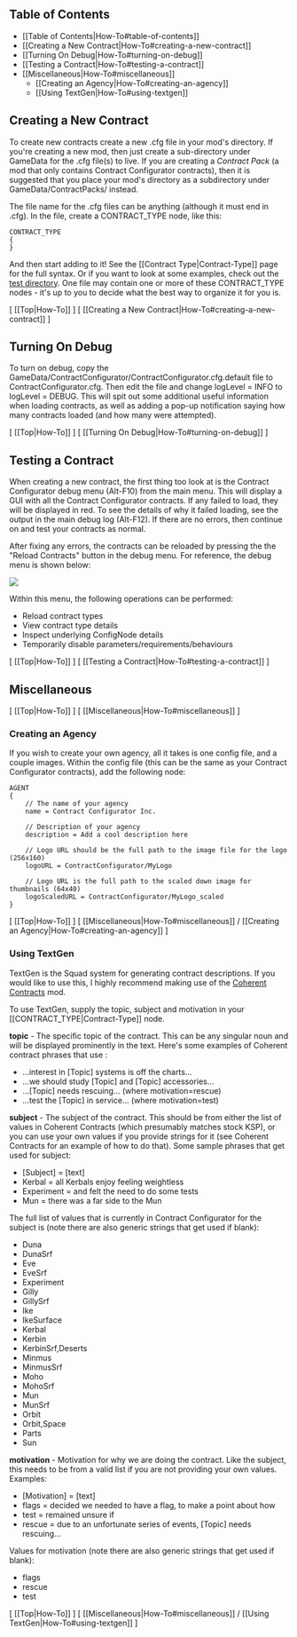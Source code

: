 ## Table of Contents

* [[Table of Contents|How-To#table-of-contents]]
* [[Creating a New Contract|How-To#creating-a-new-contract]]
* [[Turning On Debug|How-To#turning-on-debug]]
* [[Testing a Contract|How-To#testing-a-contract]]
* [[Miscellaneous|How-To#miscellaneous]]
  * [[Creating an Agency|How-To#creating-an-agency]]
  * [[Using TextGen|How-To#using-textgen]]

## Creating a New Contract

To create new contracts create a new .cfg file in your mod's directory.  If you're creating a new mod, then just create a sub-directory under GameData for the .cfg file(s) to live.  If you are creating a *Contract Pack* (a mod that only contains Contract Configurator contracts), then it is suggested that you place your mod's directory as a subdirectory under GameData/ContractPacks/ instead.

The file name for the .cfg files can be anything (although it must end in .cfg).  In the file, create a CONTRACT_TYPE node, like this:

    CONTRACT_TYPE
    {
    }

And then start adding to it!  See the [[Contract Type|Contract-Type]] page for the full syntax.  Or if you want to look at some examples, check out the [test directory](https://github.com/jrossignol/ContractConfigurator/tree/master/test).  One file may contain one or more of these CONTRACT_TYPE nodes - it's up to you to decide what the best way to organize it for you is.

[ [[Top|How-To]] ] [ [[Creating a New Contract|How-To#creating-a-new-contract]] ]

## Turning On Debug

To turn on debug, copy the GameData/ContractConfigurator/ContractConfigurator.cfg.default file to ContractConfigurator.cfg.  Then edit the file and change logLevel = INFO to logLevel = DEBUG.  This will spit out some additional useful information when loading contracts, as well as adding a pop-up notification saying how many contracts loaded (and how many were attempted).

[ [[Top|How-To]] ] [ [[Turning On Debug|How-To#turning-on-debug]] ]

## Testing a Contract

When creating a new contract, the first thing too look at is the Contract Configurator debug menu (Alt-F10) from the main menu.  This will display a GUI with all the Contract Configurator contracts.  If any failed to load, they will be displayed in red.  To see the details of why it failed loading, see the output in the main debug log (Alt-F12).  If there are no errors, then continue on and test your contracts as normal.

After fixing any errors, the contracts can be reloaded by pressing the the "Reload Contracts" button in the debug menu.  For reference, the debug menu is shown below:

![](http://i.imgur.com/V8lMs9F.png)

Within this menu, the following operations can be performed:
* Reload contract types
* View contract type details
* Inspect underlying ConfigNode details
* Temporarily disable parameters/requirements/behaviours

[ [[Top|How-To]] ] [ [[Testing a Contract|How-To#testing-a-contract]] ]

## Miscellaneous

[ [[Top|How-To]] ] [ [[Miscellaneous|How-To#miscellaneous]] ]

### Creating an Agency

If you wish to create your own agency, all it takes is one config file, and a couple images.  Within the config file (this can be the same as your Contract Configurator contracts), add the following node:

    AGENT
    {
        // The name of your agency
        name = Contract Configurator Inc.
      
        // Description of your agency
        description = Add a cool description here
      
        // Logo URL should be the full path to the image file for the logo (256x160)
        logoURL = ContractConfigurator/MyLogo

        // Logo URL is the full path to the scaled down image for thumbnails (64x40)
        logoScaledURL = ContractConfigurator/MyLogo_scaled
    }

[ [[Top|How-To]] ] [ [[Miscellaneous|How-To#miscellaneous]] / [[Creating an Agency|How-To#creating-an-agency]] ]

### Using TextGen

TextGen is the Squad system for generating contract descriptions.  If you would like to use this, I highly recommend making use of the [Coherent Contracts](http://forum.kerbalspaceprogram.com/threads/100098-0-25-Coherent-Contracts-v1-01-%28Nov-14%29) mod.

To use TextGen, supply the topic, subject and motivation in your [[CONTRACT_TYPE|Contract-Type]] node.

**topic** - The specific topic of the contract.  This can be any singular noun and will be displayed prominently in the text.  Here's some examples of Coherent contract phrases that use <topic>:
* ...interest in \[Topic\] systems is off the charts...
* ...we should study \[Topic\] and \[Topic\] accessories...
* ...\[Topic\] needs rescuing... (where motivation=rescue)
* ...test the \[Topic\] in service... (where motivation=test)

**subject** - The subject of the contract.  This should be from either the list of values in Coherent Contracts (which presumably matches stock KSP), or you can use your own values if you provide strings for it (see Coherent Contracts for an example of how to do that).  Some sample phrases that get used for subject:
* \[Subject\] = \[text\]
* Kerbal = all Kerbals enjoy feeling weightless
* Experiment = and felt the need to do some tests
* Mun = there was a far side to the Mun

The full list of values that is currently in Contract Configurator for the subject is (note there are also generic strings that get used if blank):
* Duna
* DunaSrf
* Eve
* EveSrf
* Experiment
* Gilly
* GillySrf
* Ike
* IkeSurface
* Kerbal
* Kerbin
* KerbinSrf,Deserts
* Minmus
* MinmusSrf
* Moho
* MohoSrf
* Mun
* MunSrf
* Orbit
* Orbit,Space
* Parts
* Sun

**motivation** - Motivation for why we are doing the contract.  Like the subject, this needs to be from a valid list if you are not providing your own values.  Examples:
* \[Motivation\] = \[text\]
* flags = decided we needed to have a flag, to make a point about how
* test = remained unsure if
* rescue = due to an unfortunate series of events, \[Topic\] needs rescuing...

Values for motivation (note there are also generic strings that get used if blank):
* flags
* rescue
* test

[ [[Top|How-To]] ] [ [[Miscellaneous|How-To#miscellaneous]] / [[Using TextGen|How-To#using-textgen]] ]


